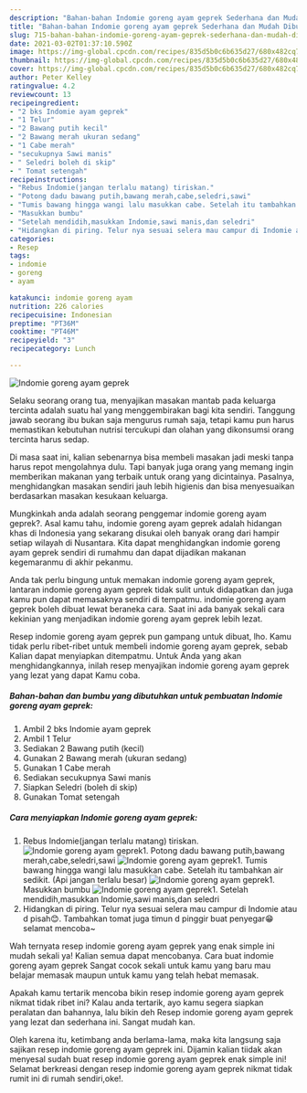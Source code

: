 ```yaml
---
description: "Bahan-bahan Indomie goreng ayam geprek Sederhana dan Mudah Dibuat"
title: "Bahan-bahan Indomie goreng ayam geprek Sederhana dan Mudah Dibuat"
slug: 715-bahan-bahan-indomie-goreng-ayam-geprek-sederhana-dan-mudah-dibuat
date: 2021-03-02T01:37:10.590Z
image: https://img-global.cpcdn.com/recipes/835d5b0c6b635d27/680x482cq70/indomie-goreng-ayam-geprek-foto-resep-utama.jpg
thumbnail: https://img-global.cpcdn.com/recipes/835d5b0c6b635d27/680x482cq70/indomie-goreng-ayam-geprek-foto-resep-utama.jpg
cover: https://img-global.cpcdn.com/recipes/835d5b0c6b635d27/680x482cq70/indomie-goreng-ayam-geprek-foto-resep-utama.jpg
author: Peter Kelley
ratingvalue: 4.2
reviewcount: 13
recipeingredient:
- "2 bks Indomie ayam geprek"
- "1 Telur"
- "2 Bawang putih kecil"
- "2 Bawang merah ukuran sedang"
- "1 Cabe merah"
- "secukupnya Sawi manis"
- " Seledri boleh di skip"
- " Tomat setengah"
recipeinstructions:
- "Rebus Indomie(jangan terlalu matang) tiriskan."
- "Potong dadu bawang putih,bawang merah,cabe,seledri,sawi"
- "Tumis bawang hingga wangi lalu masukkan cabe. Setelah itu tambahkan air sedikit. (Api jangan terlalu besar)"
- "Masukkan bumbu"
- "Setelah mendidih,masukkan Indomie,sawi manis,dan seledri"
- "Hidangkan di piring. Telur nya sesuai selera mau campur di Indomie atau d pisah😊. Tambahkan tomat juga timun d pinggir buat penyegar😁 selamat mencoba~"
categories:
- Resep
tags:
- indomie
- goreng
- ayam

katakunci: indomie goreng ayam 
nutrition: 226 calories
recipecuisine: Indonesian
preptime: "PT36M"
cooktime: "PT46M"
recipeyield: "3"
recipecategory: Lunch

---
```



![Indomie goreng ayam geprek](https://img-global.cpcdn.com/recipes/835d5b0c6b635d27/680x482cq70/indomie-goreng-ayam-geprek-foto-resep-utama.jpg)

Selaku seorang orang tua, menyajikan masakan mantab pada keluarga tercinta adalah suatu hal yang menggembirakan bagi kita sendiri. Tanggung jawab seorang ibu bukan saja mengurus rumah saja, tetapi kamu pun harus memastikan kebutuhan nutrisi tercukupi dan olahan yang dikonsumsi orang tercinta harus sedap.

Di masa  saat ini, kalian sebenarnya bisa membeli masakan jadi meski tanpa harus repot mengolahnya dulu. Tapi banyak juga orang yang memang ingin memberikan makanan yang terbaik untuk orang yang dicintainya. Pasalnya, menghidangkan masakan sendiri jauh lebih higienis dan bisa menyesuaikan berdasarkan masakan kesukaan keluarga. 



Mungkinkah anda adalah seorang penggemar indomie goreng ayam geprek?. Asal kamu tahu, indomie goreng ayam geprek adalah hidangan khas di Indonesia yang sekarang disukai oleh banyak orang dari hampir setiap wilayah di Nusantara. Kita dapat menghidangkan indomie goreng ayam geprek sendiri di rumahmu dan dapat dijadikan makanan kegemaranmu di akhir pekanmu.

Anda tak perlu bingung untuk memakan indomie goreng ayam geprek, lantaran indomie goreng ayam geprek tidak sulit untuk didapatkan dan juga kamu pun dapat memasaknya sendiri di tempatmu. indomie goreng ayam geprek boleh dibuat lewat beraneka cara. Saat ini ada banyak sekali cara kekinian yang menjadikan indomie goreng ayam geprek lebih lezat.

Resep indomie goreng ayam geprek pun gampang untuk dibuat, lho. Kamu tidak perlu ribet-ribet untuk membeli indomie goreng ayam geprek, sebab Kalian dapat menyiapkan ditempatmu. Untuk Anda yang akan menghidangkannya, inilah resep menyajikan indomie goreng ayam geprek yang lezat yang dapat Kamu coba.

<!--inarticleads1-->

##### Bahan-bahan dan bumbu yang dibutuhkan untuk pembuatan Indomie goreng ayam geprek:

1. Ambil 2 bks Indomie ayam geprek
1. Ambil 1 Telur
1. Sediakan 2 Bawang putih (kecil)
1. Gunakan 2 Bawang merah (ukuran sedang)
1. Gunakan 1 Cabe merah
1. Sediakan secukupnya Sawi manis
1. Siapkan  Seledri (boleh di skip)
1. Gunakan  Tomat setengah




<!--inarticleads2-->

##### Cara menyiapkan Indomie goreng ayam geprek:

1. Rebus Indomie(jangan terlalu matang) tiriskan.
<img src="https://img-global.cpcdn.com/steps/f1965ba4b5ceb80b/160x128cq70/indomie-goreng-ayam-geprek-langkah-memasak-1-foto.jpg" alt="Indomie goreng ayam geprek">1. Potong dadu bawang putih,bawang merah,cabe,seledri,sawi
<img src="https://img-global.cpcdn.com/steps/60fb0e9802f483ce/160x128cq70/indomie-goreng-ayam-geprek-langkah-memasak-2-foto.jpg" alt="Indomie goreng ayam geprek">1. Tumis bawang hingga wangi lalu masukkan cabe. Setelah itu tambahkan air sedikit. (Api jangan terlalu besar)
<img src="https://img-global.cpcdn.com/steps/e54f9b67f15d765c/160x128cq70/indomie-goreng-ayam-geprek-langkah-memasak-3-foto.jpg" alt="Indomie goreng ayam geprek">1. Masukkan bumbu
<img src="https://img-global.cpcdn.com/steps/8fc69f4e1698a475/160x128cq70/indomie-goreng-ayam-geprek-langkah-memasak-4-foto.jpg" alt="Indomie goreng ayam geprek">1. Setelah mendidih,masukkan Indomie,sawi manis,dan seledri
1. Hidangkan di piring. Telur nya sesuai selera mau campur di Indomie atau d pisah😊. Tambahkan tomat juga timun d pinggir buat penyegar😁 selamat mencoba~




Wah ternyata resep indomie goreng ayam geprek yang enak simple ini mudah sekali ya! Kalian semua dapat mencobanya. Cara buat indomie goreng ayam geprek Sangat cocok sekali untuk kamu yang baru mau belajar memasak maupun untuk kamu yang telah hebat memasak.

Apakah kamu tertarik mencoba bikin resep indomie goreng ayam geprek nikmat tidak ribet ini? Kalau anda tertarik, ayo kamu segera siapkan peralatan dan bahannya, lalu bikin deh Resep indomie goreng ayam geprek yang lezat dan sederhana ini. Sangat mudah kan. 

Oleh karena itu, ketimbang anda berlama-lama, maka kita langsung saja sajikan resep indomie goreng ayam geprek ini. Dijamin kalian tiidak akan menyesal sudah buat resep indomie goreng ayam geprek enak simple ini! Selamat berkreasi dengan resep indomie goreng ayam geprek nikmat tidak rumit ini di rumah sendiri,oke!.

